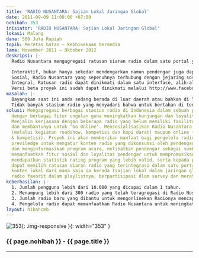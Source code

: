 ```yaml
---
title: 'RADIO NUSANTARA: Sajian Lokal Jaringan Global'
date: 2011-09-09 11:08:00 +07:00
nohibah: 353
inisiator: 'RADIO NUSANTARA: Sajian Lokal Jaringan Global'
lokasi: Malang
dana: 500 Juta Rupiah
topik: Meretas batas – kebhinekaan bermedia
lama: November 2011 – Oktober 2012
deskripsi: |-
  Radio Nusantara mengagregasi ratusan siaran radio dalam satu portal yang telah terintegrasi dengan jejaring sosial dan website masing-masing stasiun radio. Berbeda dengan portal-portal radio yang lain, konsep yang kami ajukan lebih ber-ISI.

  Interaktif, bukan hanya sekedar mendengarkan namun pendengar juga dapat terlibat aktif sebagai sumber informasi. Melalui beberapa fitur yang dapat ditautkan dengan berbagai media juga pertukaran informasi dari berbagai sumber menjadikan Radio Nusantara menjadi lebih menarik untuk dikonsumsi.
  Sosial, Radio Nusantara yang sepenuhnya terhubung dengan jejaring sosial bertujuan untuk memperluas penyebaran konten lokal yang diterbitkan oleh radio. Pengunjung dapat merekomendasikan program radio yang ia sukai kepada teman-teman di jejaring sosialnya.
  Integral, Ratusan radio dapat dinikmati dalam satu interface, alih-alih susah mengingat alamat website radio di seluruh indonesia, di sini pengunjung dapat mencari, memfilter dan menyusun radio-radio favoritnya dalam sebuah playlist. Radio Nusantara juga mengagregasi konten dari berbagai media yang berhubungan dengan genre radio yang didengarkan untuk kemudian direkomendasikan sebagai informasi tambahan.
  Versi beta proyek ini sudah dapat dinikmati melalui http://www.facebook.com/medianusantara
masalah: |-
  Bayangkan saat ini anda sedang berada di luar daerah atau bahkan di luar negeri. Tiba-tiba anda mendapatkan pesan singkat dari seorang teman berisi,”Dengarkan siaran langsung sidang putusan kasus korupsi Pak XXX di Radio XXX, Live Now!”. Radio XXX adalah radio lokal di kota anda, namun radius siarannya tidak mampu menjangkau posisi dimana anda berada saat ini. Apa yang akan anda lakukan?
  Tidak banyak stasiun radio yang menyadari bahwa untuk bertahan di tengah persaingan media, mereka harus mengekspansi cakupan siarannya menjadi lebih global melalui saluran streaming. Karena ada banyak pendengar yang ingin mendengarkan konten lokal namun terkendala oleh jarak. Selain itu belum adanya sebuah portal yang mampu menampilkan siaran berbagai radio di Indonesia secara representatif. Jika adapun sifatnya adalah monolog, pendengar hanya diberikan sajian informasi tanpa ada kesempatan untuk berinteraksi lebih jauh dengan cara memberikan umpan balik.
solusi: Mengagregasi berbagai stasiun radio di Indonesia dalam sebuah portal dan mengemasnya
  dengan berbagai fitur ungulan guna meningkatkan kunjungan dan loyalitas pendengar.
  Menjalin kerjasama dengan beberapa radio yang belum memiliki fasilitas streaming
  dan membantunya untuk ‘Go Online’. Mensosialisasikan Radio Nusantara secara off-line
  (melalui kegiatan roadshow, kompetisi dan kopi darat) maupun online (kerjasama media
  & kompetisi). Proyek ini akan memberikan manfaat bagi pengelola radio karena mempunyai
  previledge untuk mengatur konten radio yang dikonsumsi oleh pendengar, mengatur
  dan menginformasikan program acara, melibatkan pendengar sebagai sumber informasi,
  memanfaatkan fitur sosial dan loyalitas pendengar untuk mempromosikan program acarnya,
  mendapatkan statistik rating program yang lebih valid, serta kepada pendengar radio,
  dapat memilih ratusan siaran radio yang terintegrasi dalam satu portal, menikmati
  konten lokal dari mana saja ia berada (sajian lokal dalam jaringan global), menandai
  radio favorit dalam playlistnya, berpartisipasi dlam survey dan merating radio.
keberhasilan: |-
  1. Jumlah pengguna lebih dari 10.000 yang dicapai dalam 1 tahun.
  2. Menampung lebih dari 300 radio yang telah teragregasi di Radio Nusantara.
  3. Jumlah radio baru yang dibantu untuk mengonlinekan Radionya mencapai 100 radio.
  4. Pengelola radio dapat memanfaatkan Radio Nusantara untuk meningkatkan kuantitas dan loyalitas pendengar dengan memaksimalkan fungsi fitur-fitur yang telah disediakan.
layout: hibahcmb
---
```


![353](/static/img/hibahcmb/353.png){: .img-responsive }{: width="353" }

### {{ page.nohibah }} - {{ page.title }}

---
